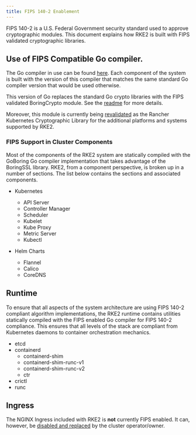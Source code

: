 ```yaml
---
title: FIPS 140-2 Enablement
---
```


FIPS 140-2 is a U.S. Federal Government security standard used to approve cryptographic modules. This document explains how RKE2 is built with FIPS validated cryptographic libraries.

## Use of FIPS Compatible Go compiler.

The Go compiler in use can be found [here](https://hub.docker.com/u/goboring). Each component of the system is built with the version of this compiler that matches the same standard Go compiler version that would be used otherwise.

This version of Go replaces the standard Go crypto libraries with the FIPS validated BoringCrypto module. See the [readme](https://github.com/golang/go/blob/dev.boringcrypto/README.boringcrypto.md) for more details.

Moreover, this module is currently being [revalidated](assets/fips_engagement.pdf) as the Rancher Kubernetes Cryptographic Library for the additional platforms and systems supported by RKE2.

### FIPS Support in Cluster Components

Most of the components of the RKE2 system are statically compiled with the GoBoring Go compiler implementation that takes advantage of the BoringSSL library. RKE2, from a component perspective, is broken up in a number of sections. The list below contains the sections and associated components.

* Kubernetes
  * API Server
  * Controller Manager
  * Scheduler
  * Kubelet
  * Kube Proxy
  * Metric Server
  * Kubectl

* Helm Charts
  * Flannel
  * Calico
  * CoreDNS

## Runtime

To ensure that all aspects of the system architecture are using FIPS 140-2 compliant algorithm implementations, the RKE2 runtime contains utilities statically compiled with the FIPS enabled Go compiler for FIPS 140-2 compliance. This ensures that all levels of the stack are compliant from Kubernetes daemons to container orchestration mechanics.

* etcd
* containerd
  * containerd-shim
  * containerd-shim-runc-v1
  * containerd-shim-runc-v2
  * ctr
* crictl
* runc

## Ingress

The NGINX Ingress included with RKE2 is **not** currently FIPS enabled. It can, however, be [disabled and replaced](../advanced.md#disabling-server-charts) by the cluster operator/owner.

